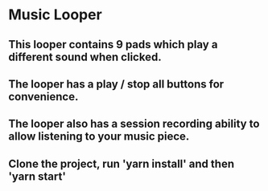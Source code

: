 # Music Looper

## This looper contains 9 pads which play a different sound when clicked.  
## The looper has a play / stop all buttons for convenience.  
## The looper also has a session recording ability to allow listening to your music piece.
  
## Clone the project, run 'yarn install' and then 'yarn start'
